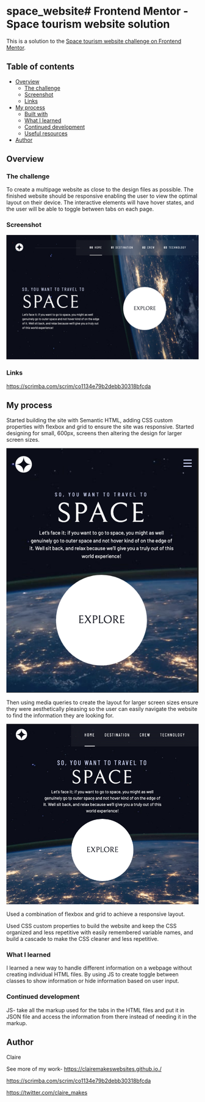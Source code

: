 # space_website# Frontend Mentor - Space tourism website solution

This is a solution to the [Space tourism website challenge on Frontend Mentor](https://www.frontendmentor.io/challenges/space-tourism-multipage-website-gRWj1URZ3).

## Table of contents

- [Overview](#overview)
  - [The challenge](#the-challenge)
  - [Screenshot](#screenshot)
  - [Links](#links)
- [My process](#my-process)
  - [Built with](#built-with)
  - [What I learned](#what-i-learned)
  - [Continued development](#continued-development)
  - [Useful resources](#useful-resources)
- [Author](#author)


## Overview

### The challenge
To create a multipage website as close to the design files as possible. The finished website should be responsive enabling the user to view the optimal layout on their device. The interactive elements will have hover states, and the user will be able to toggle between tabs on each page. 

### Screenshot
![My Image](space_tourism_desktop.png)

### Links
https://scrimba.com/scrim/co1134e79b2debb30318bfcda 
## My process

Started building the site with Semantic HTML, adding CSS custom properties with flexbox and grid to ensure the site was responsive. Started designing for small, 600px, screens then altering the design for larger screen sizes.


![My Image](space_tourism_mobile.png)

Then using media queries to create the layout for larger screen sizes ensure they were aesthetically pleasing so the user can easily navigate the website to find the information they are looking for.

![My Image](space_tourism_tablet.png)

Used a combination of flexbox and grid to achieve a responsive layout.

Used CSS custom properties to build the website and keep the CSS organized and less repetitive with easily remembered variable names, and build a cascade to make the CSS cleaner and less repetitive.

### What I learned
I learned a new way to handle different information on a webpage without creating individual HTML files. By using JS to create toggle between classes to show information or hide information based on user input.

### Continued development
JS- take all the markup used for the tabs in the HTML files and put it in JSON file and access the information from there instead of needing it in the markup.

## Author
Claire

See more of my work-
https://clairemakeswebsites.github.io./

https://scrimba.com/scrim/co1134e79b2debb30318bfcda

https://twitter.com/claire_makes
